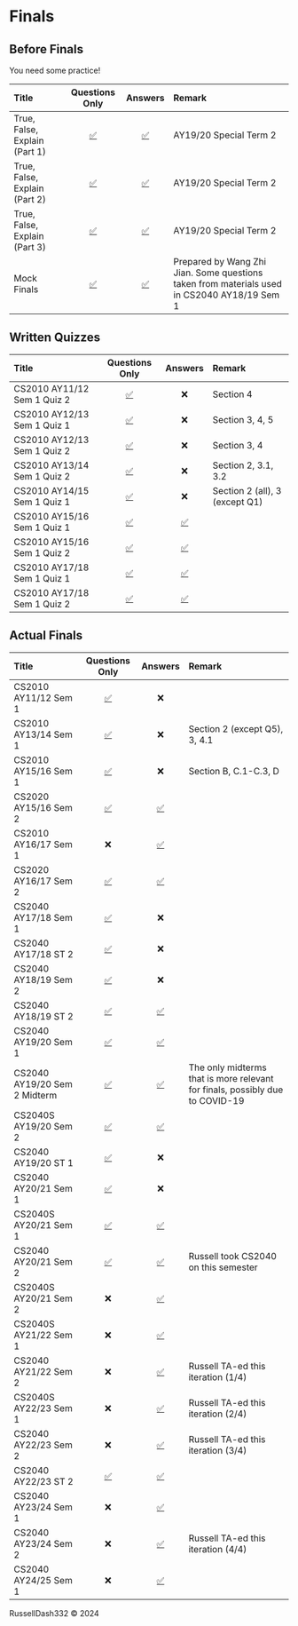 # Finals

## Before Finals

You need some practice!

|Title|Questions Only|Answers|Remark|
|:--------------------------|:--:|:--:|:--------------|
|True, False, Explain (Part 1)|[✅](finals/practices/CS2040_TF_Practice_1.pdf)|[✅](finals/practices/CS2040_TF_Practice_1_Solutions.pdf)|AY19/20 Special Term 2|
|True, False, Explain (Part 2)|[✅](finals/practices/CS2040_TF_Practice_2.pdf)|[✅](finals/practices/CS2040_TF_Practice_2_Solutions.pdf)|AY19/20 Special Term 2|
|True, False, Explain (Part 3)|[✅](finals/practices/CS2040_TF_Practice_3.pdf)|[✅](finals/practices/CS2040_TF_Practice_3_Solutions.pdf)|AY19/20 Special Term 2|
|Mock Finals|[✅](finals/practices/CS2040_Mock_Finals.pdf)|[✅](finals/practices/CS2040_Mock_Finals_Solutions.pdf)|Prepared by Wang Zhi Jian. Some questions taken from materials used in CS2040 AY18/19 Sem 1|

## Written Quizzes

|Title|Questions Only|Answers|Remark|
|:--------------------------|:--:|:--:|:--------------|
|CS2010 AY11/12 Sem 1 Quiz 2|[✅](finals/wq/CS2010%201112%20Semester%201%20Quiz%202.pdf)|❌|Section 4|
|CS2010 AY12/13 Sem 1 Quiz 1|[✅](finals/wq/CS2010%201213%20Semester%201%20Quiz%201.pdf)|❌|Section 3, 4, 5|
|CS2010 AY12/13 Sem 1 Quiz 2|[✅](finals/wq/CS2010%201213%20Semester%201%20Quiz%202.pdf)|❌|Section 3, 4|
|CS2010 AY13/14 Sem 1 Quiz 2|[✅](finals/wq/CS2010%201314%20Semester%201%20Quiz%202.pdf)|❌|Section 2, 3.1, 3.2|
|CS2010 AY14/15 Sem 1 Quiz 1|[✅](finals/wq/CS2010%201415%20Semester%201%20Quiz%201.pdf)|❌|Section 2 (all), 3 (except Q1)|
|CS2010 AY15/16 Sem 1 Quiz 1|[✅](finals/wq/CS2010%201516%20Semester%201%20Quiz%201.pdf)|[✅](finals/wq/CS2010%201516%20Semester%201%20Quiz%201%20Ans.pdf)||
|CS2010 AY15/16 Sem 1 Quiz 2|[✅](finals/wq/CS2010%201516%20Semester%201%20Quiz%202.pdf)|[✅](finals/wq/CS2010%201516%20Semester%201%20Quiz%202%20Ans.pdf)||
|CS2010 AY17/18 Sem 1 Quiz 1|[✅](finals/wq/CS2010%201718%20Semester%201%20Quiz%201.pdf)|[✅](finals/wq/CS2010%201718%20Semester%201%20Quiz%201%20Ans.pdf)||
|CS2010 AY17/18 Sem 1 Quiz 2|[✅](finals/wq/CS2010%201718%20Semester%201%20Quiz%202.pdf)|[✅](finals/wq/CS2010%201718%20Semester%201%20Quiz%202%20Ans.pdf)||

## Actual Finals

|Title|Questions Only|Answers|Remark|
|:--------------------------|:--:|:--:|:--------------|
|CS2010 AY11/12 Sem 1|[✅](finals/CS2010%201112%20Semester%201.pdf)|❌||
|CS2010 AY13/14 Sem 1|[✅](finals/CS2010%201314%20Semester%201.pdf)|❌|Section 2 (except Q5), 3, 4.1|
|CS2010 AY15/16 Sem 1|[✅](finals/CS2010%201516%20Semester%201.pdf)|❌|Section B, C.1-C.3, D|
|CS2020 AY15/16 Sem 2|[✅](finals/CS2020%201516%20Semester%202.pdf)|[✅](finals/CS2020%201516%20Semester%202%20Ans.pdf)||
|CS2010 AY16/17 Sem 1|❌|[✅](finals/CS2010%201617%20Semester%201%20Ans.pdf)||
|CS2020 AY16/17 Sem 2|[✅](finals/CS2020%201617%20Semester%202.pdf)|[✅](finals/CS2020%201617%20Semester%202%20Ans.pdf)||
|CS2040 AY17/18 Sem 1|[✅](finals/CS2040%201718%20Semester%201.pdf)|❌||
|CS2040 AY17/18 ST 2|[✅](finals/CS2040%201718%20Special%20Term%202.pdf)|❌||
|CS2040 AY18/19 Sem 2|[✅](finals/CS2040%201819%20Semester%202.pdf)|❌||
|CS2040 AY18/19 ST 2|[✅](finals/CS2040%201819%20Special%20Term%202.pdf)|[✅](finals/CS2040%201819%20Special%20Term%202%20Ans.pdf)||
|CS2040 AY19/20 Sem 1|[✅](finals/CS2040%201920%20Semester%201.pdf)|[✅](finals/CS2040%201920%20Semester%201%20Ans.pdf)||
|CS2040 AY19/20 Sem 2 Midterm|[✅](finals/CS2040%201920%20Semester%202%20Midterm%202.pdf)|[✅](finals/CS2040%201920%20Semester%202%20Midterm%202%20Ans.pdf)|The only midterms that is more relevant for finals, possibly due to COVID-19|
|CS2040S AY19/20 Sem 2|[✅](finals/CS2040S%201920%20Semester%202.pdf)|[✅](finals/CS2040S%201920%20Semester%202%20Ans.pdf)||
|CS2040 AY19/20 ST 1|[✅](finals/CS2040%201920%20Special%20Term%201.pdf)|❌||
|CS2040 AY20/21 Sem 1|[✅](finals/CS2040%202021%20Semester%201.pdf)|❌||
|CS2040S AY20/21 Sem 1|[✅](finals/CS2040S%202021%20Semester%201.pdf)|[✅](finals/CS2040S%202021%20Semester%201%20Ans.pdf)||
|CS2040 AY20/21 Sem 2|[✅](finals/CS2040%202021%20Semester%202.pdf)|[✅](finals/CS2040%202021%20Semester%202%20Ans.pdf)|Russell took CS2040 on this semester|
|CS2040S AY20/21 Sem 2|❌|[✅](finals/CS2040S%202021%20Semester%202%20Ans.pdf)||
|CS2040S AY21/22 Sem 1|❌|[✅](finals/CS2040S%202122%20Semester%201%20Ans.pdf)||
|CS2040 AY21/22 Sem 2|❌|[✅](finals/CS2040%202122%20Semester%202%20Ans.pdf)|Russell TA-ed this iteration (1/4)|
|CS2040S AY22/23 Sem 1|❌|[✅](finals/CS2040S%202223%20Semester%201%20Ans.pdf)|Russell TA-ed this iteration (2/4)|
|CS2040 AY22/23 Sem 2|❌|[✅](finals/CS2040%202223%20Semester%202%20Ans.pdf)|Russell TA-ed this iteration (3/4)|
|CS2040 AY22/23 ST 2|[✅](finals/CS2040%202223%20Special%20Term%202.pdf)|[✅](finals/CS2040%202223%20Special%20Term%202%20Ans.pdf)||
|CS2040 AY23/24 Sem 1|❌|[✅](finals/CS2040%202324%20Semester%201%20Ans.pdf)||
|CS2040 AY23/24 Sem 2|❌|[✅](finals/CS2040%202324%20Semester%202%20Ans.pdf)|Russell TA-ed this iteration (4/4)|
|CS2040 AY24/25 Sem 1|❌|[✅](finals/CS2040%202425%20Semester%201%20Ans.pdf)||

RussellDash332 &copy; 2024